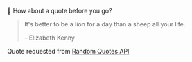 📣 How about a quote before you go?

> It's better to be a lion for a day than a sheep all your life.
>
> <p>- Elizabeth Kenny</p>

Quote requested from [Random Quotes API](https://github.com/lukePeavey/quotable)
